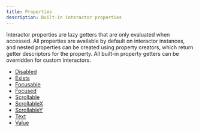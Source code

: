 ```yaml
---
title: Properties
description: Built-in interactor properties
---
```


Interactor properties are lazy getters that are only evaluated when
accessed. All properties are available by default on interactor instances, and
nested properties can be created using property creators, which return getter
descriptors for the property. All built-in property getters can be overridden
for custom interactors.

- [Disabled](/properties/disabled)
- [Exists](/properties/exists)
- [Focusable](/properties/focusable)
- [Focused](/properties/focused)
- [Scrollable](/properties/scrollable)
- [ScrollableX](/properties/scrollablex)
- [ScrollableY](/properties/scrollabley)
- [Text](/properties/text)
- [Value](/properties/value)

